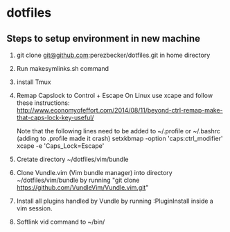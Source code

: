 # dotfiles


Steps to setup environment in new machine
-----------------------------------------


1. git clone git@github.com:perezbecker/dotfiles.git in home directory  
2. Run makesymlinks.sh command
3. install Tmux
4. Remap Capslock to Control + Escape
   On Linux use xcape and follow these instructions: 
   http://www.economyofeffort.com/2014/08/11/beyond-ctrl-remap-make-that-caps-lock-key-useful/
            
   Note that the following lines need to be added to ~/.profile or ~/.bashrc (adding to .profile made it crash)
   setxkbmap -option 'caps:ctrl_modifier'
   xcape -e 'Caps_Lock=Escape'
5. Cretate directory ~/dotfiles/vim/bundle
6. Clone Vundle.vim (Vim bundle manager) into directory ~/dotfiles/vim/bundle by running "git clone https://github.com/VundleVim/Vundle.vim.git" 
7. Install all plugins handled by Vundle by running :PluginInstall inside a vim session.
8. Softlink vid command to ~/bin/
